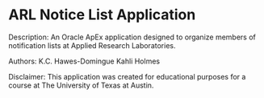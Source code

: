 # ARL Notice List Application
Description: An Oracle ApEx application designed to organize members of notification lists at Applied Research Laboratories.

Authors:	K.C. Hawes-Domingue
			Kahli Holmes
			
Disclaimer: This application was created for educational purposes for a course at The University of Texas at Austin.
